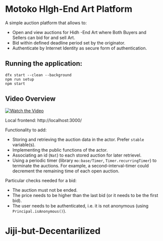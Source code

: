 # Motoko HIgh-End Art Platform


A simple auction platform that allows to:
* Open and view auctions for Hidh -End Art where Both Buyers and Sellers can bid for and sell Art.
* Bid within defined deadline period set by the originator.
* Authenticate by Internet Identity as secure form of authentication.



## Running the application:

```
dfx start --clean --background
npm run setup
npm start
```
## Video Overview

[![Watch the Video](https://img.shields.io/badge/Watch%20on%20YouTube-Click%20to%20Watch-red)](https://youtu.be/bw_3ms-9svM)


Local frontend: http://localhost:3000/

Functionality to add:
* Storing and retrieving the auction data in the actor. Prefer `stable` variable(s).
* Implementing the public functions of the actor.
* Associating an id (`Nat`) to each stored auction for later retrievel.
* Using a periodic timer (library `mo:base/Timer`, `Timer.recurringTimer`) to terminate the auctions. 
  For example, a second-interval-timer could decrement the remaining time of each open auction.

Particular checks needed for a bid:
* The auction must not be ended.
* The price needs to be higher than the last bid (or it needs to be the first bid).
* The user needs to be authenticated, i.e. it is not anonymous (using `Principal.isAnonymous()`).
# Jiji-but-Decentarilized
